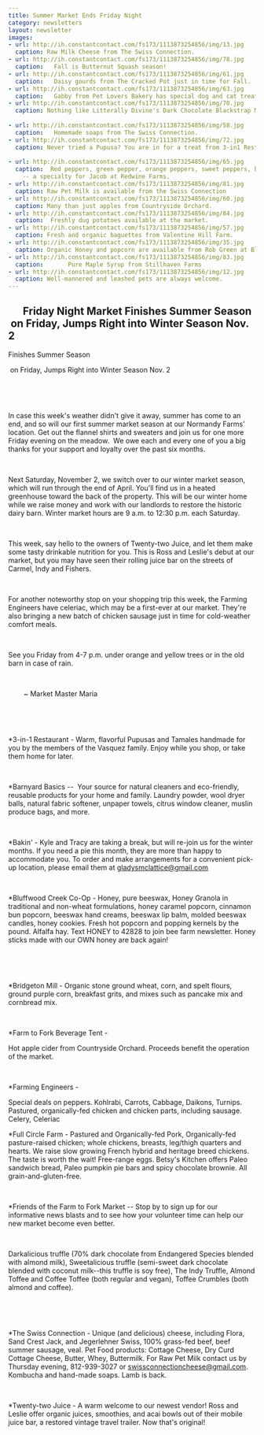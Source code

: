```yaml
---
title: Summer Market Ends Friday Night
category: newsletters
layout: newsletter
images:
- url: http://ih.constantcontact.com/fs173/1113873254856/img/13.jpg
  caption: Raw Milk Cheese from The Swiss Connection.      
- url: http://ih.constantcontact.com/fs173/1113873254856/img/78.jpg
  caption:   Fall is Butternut Squash season!   
- url: http://ih.constantcontact.com/fs173/1113873254856/img/61.jpg
  caption:   Daisy gourds from The Cracked Pot just in time for Fall.       
- url: http://ih.constantcontact.com/fs173/1113873254856/img/63.jpg
  caption:   Gabby from Pet Lovers Bakery has special dog and cat treats.       
- url: http://ih.constantcontact.com/fs173/1113873254856/img/70.jpg
  caption: Nothing like Litterally Divine's Dark Chocolate Blackstrap Molasses. Special! 
        
- url: http://ih.constantcontact.com/fs173/1113873254856/img/58.jpg
  caption:   Homemade soaps from The Swiss Connection.     
- url: http://ih.constantcontact.com/fs173/1113873254856/img/72.jpg
  caption: Never tried a Pupusa? You are in for a treat from 3-in1 Restaurant.    
      
- url: http://ih.constantcontact.com/fs173/1113873254856/img/65.jpg
  caption:  Red peppers, green pepper, orange peppers, sweet peppers, hot peppers
    -- a specialty for Jacob at Redwine Farms.   
- url: http://ih.constantcontact.com/fs173/1113873254856/img/81.jpg
  caption: Raw Pet Milk is available from the Swiss Connection       
- url: http://ih.constantcontact.com/fs173/1113873254856/img/60.jpg
  caption: Many than just apples from Countryside Orchard.     
- url: http://ih.constantcontact.com/fs173/1113873254856/img/84.jpg
  caption:  Freshly dug potatoes available at the market.   
- url: http://ih.constantcontact.com/fs173/1113873254856/img/57.jpg
  caption: Fresh and organic baguettes from Valentine Hill Farm.   
- url: http://ih.constantcontact.com/fs173/1113873254856/img/35.jpg
  caption: Organic Honey and popcorn are available from Rob Green at Bluffwood Creek.  
- url: http://ih.constantcontact.com/fs173/1113873254856/img/83.jpg
  caption:       Pure Maple Syrup from Stillhaven Farms       
- url: http://ih.constantcontact.com/fs173/1113873254856/img/12.jpg
  caption: Well-mannered and leashed pets are always welcome.       
---
```

##       Friday Night Market Finishes Summer Season  on Friday, Jumps Right into Winter Season Nov. 2

Finishes Summer Season

 on Friday, Jumps Right into Winter Season Nov. 2

 

 

In case this week's weather didn't give it away, summer has come to an end, and so will our first summer market season at our Normandy Farms' location. Get out the flannel shirts and sweaters and join us for one more Friday evening on the meadow.  We owe each and every one of you a big thanks for your support and loyalty over the past six months.

 

Next Saturday, November 2, we switch over to our winter market season, which will run through the end of April. You'll find us in a heated greenhouse toward the back of the property. This will be our winter home while we raise money and work with our landlords to restore the historic dairy barn. Winter market hours are 9 a.m. to 12:30 p.m. each Saturday.

 

This week, say hello to the owners of Twenty-two Juice, and let them make some tasty drinkable nutrition for you. This is Ross and Leslie's debut at our market, but you may have seen their rolling juice bar on the streets of Carmel, Indy and Fishers.

 

For another noteworthy stop on your shopping trip this week, the Farming Engineers have celeriac, which may be a first-ever at our market. They're also bringing a new batch of chicken sausage just in time for cold-weather comfort meals.

 

See you Friday from 4-7 p.m. under orange and yellow trees or in the old barn in case of rain.

 

        ~ Market Master Maria

 

 

*3-in-1 Restaurant - Warm, flavorful Pupusas and Tamales handmade for you by the members of the Vasquez family. Enjoy while you shop, or take them home for later.

  

*Barnyard Basics --  Your source for natural cleaners and eco-friendly, reusable products for your home and family. Laundry powder, wool dryer balls, natural fabric softener, unpaper towels, citrus window cleaner, muslin produce bags, and more. 

 

*Bakin' - Kyle and Tracy are taking a break, but will re-join us for the winter months. If you need a pie this month, they are more than happy to accommodate you. To order and make arrangements for a convenient pick-up location, please email them at gladysmclattice@gmail.com

 

*Bluffwood Creek Co-Op - Honey, pure beeswax, Honey Granola in traditional and non-wheat formulations, honey caramel popcorn, cinnamon bun popcorn, beeswax hand creams, beeswax lip balm, molded beeswax candles, honey cookies. Fresh hot popcorn and popping kernels by the pound. Alfalfa hay. Text HONEY to 42828 to join bee farm newsletter. Honey sticks made with our OWN honey are back again!

 

 

*Bridgeton Mill - Organic stone ground wheat, corn, and spelt flours, ground purple corn, breakfast grits, and mixes such as pancake mix and cornbread mix.

 

*Farm to Fork Beverage Tent -

Hot apple cider from Countryside Orchard. Proceeds benefit the operation of the market.

  

*Farming Engineers -

Special deals on peppers. Kohlrabi, Carrots, Cabbage, Daikons, Turnips. Pastured, organically-fed chicken and chicken parts, including sausage. Celery, Celeriac 

*Full Circle Farm - Pastured and Organically-fed Pork, Organically-fed pasture-raised chicken; whole chickens, breasts, leg/thigh quarters and hearts. We raise slow growing French hybrid and heritage breed chickens. The taste is worth the wait! Free-range eggs. Betsy's Kitchen offers Paleo sandwich bread, Paleo pumpkin pie bars and spicy chocolate brownie. All grain-and-gluten-free.

 

*Friends of the Farm to Fork Market -- Stop by to sign up for our informative news blasts and to see how your volunteer time can help our new market become even better.

 

Darkalicious truffle (70% dark chocolate from Endangered Species blended with almond milk), Sweetalicious truffle (semi-sweet dark chocolate blended with coconut milk--this truffle is soy free), The Indy Truffle, Almond Toffee and Coffee Toffee (both regular and vegan), Toffee Crumbles (both almond and coffee).

 

 

*The Swiss Connection - Unique (and delicious) cheese, including Flora, Sand Crest Jack, and Jegerlehner Swiss, 100% grass-fed beef, beef summer sausage, veal. Pet Food products: Cottage Cheese, Dry Curd Cottage Cheese, Butter, Whey, Buttermilk. For Raw Pet Milk contact us by Thursday evening, 812-939-3027 or swissconnectioncheese@gmail.com. Kombucha and hand-made soaps. Lamb is back.

 

*Twenty-two Juice - A warm welcome to our newest vendor! Ross and Leslie offer organic juices, smoothies, and acai bowls out of their mobile juice bar, a restored vintage travel trailer. Now that's original!

 

 

 

